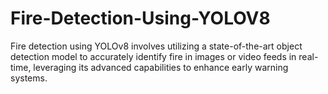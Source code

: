 # Fire-Detection-Using-YOLOV8
Fire detection using YOLOv8 involves utilizing a state-of-the-art object detection model to accurately identify fire in images or video feeds in real-time, leveraging its advanced capabilities to enhance early warning systems.
